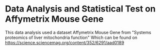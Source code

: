 # Data Analysis and Statistical Test on Affymetrix Mouse Gene

This data analysis used a dataset Affymetrix Mouse Gene from "Systems proteomics of liver mitochondria function" 
Which can be found on https://science.sciencemag.org/content/352/6291/aad0189
